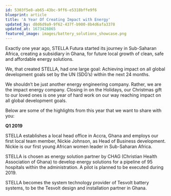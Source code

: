 ```yaml
---
id: 5303f5e8-ab65-43bc-9ff6-e5318bffe9f6
blueprint: article
title: 'A Year Of Creating Impact with Energy'
updated_by: d8d6d9a9-9f62-437f-b900-8b4d6afa3378
updated_at: 1673426065
featured_image: images/battery_solutions_showcase.png
---
```

<p>Exactly one year ago, STELLA Futura started its journey in Sub-Saharan Africa, creating a subsidiary in Ghana, for future local growth of clean, safe and affordable energy solutions.</p><p>We, that created STELLA, had one large goal: Achieving impact on all global development goals set by the UN (SDG’s) within the next 24 months.</p><p>We shouldn’t be just another energy engineering company. Rather, we are the impact energy company. Closing in on the Holidays, our Christmas gift to our loved ones is one year of hard work on our way reaching impact on all global development goals.</p><p>Below are some of the highlights from this year that we want to share with you:</p><p><strong>Q1 2019</strong></p><p>STELLA establishes a local head office in Accra, Ghana and employs our first local team member, Nickie Johnson, as Head of Business development. Nickie is our first young African women leader in Sub-Saharan Africa.</p><p>STELLA is chosen as energy solution partner by CHAG (Christian Health Association of Ghana) to develop energy solutions for a pipeline of 95 hospitals within the administration. A pilot is planned to be executed during 2019.</p><p>STELLA becomes the system technology provider of Tesvolt battery systems, to be the Tesvolt design and installation partner in Ghana.</p>